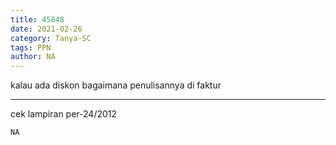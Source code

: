 ```yaml
---
title: 45848
date: 2021-02-26
category: Tanya-SC
tags: PPN
author: NA
---
```


kalau ada diskon bagaimana penulisannya di faktur

---

cek lampiran per-24/2012

`NA`

